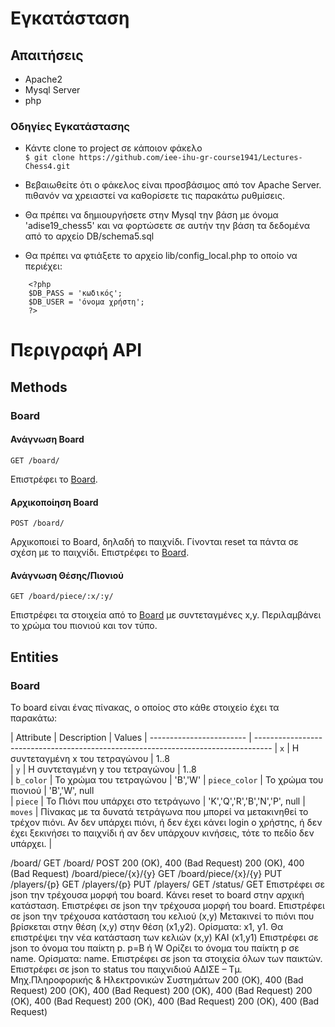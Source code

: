 # Εγκατάσταση

## Απαιτήσεις

* Apache2
* Mysql Server
* php

### Οδηγίες Εγκατάστασης

 * Κάντε clone το project σε κάποιον φάκελο <br/>
  `$ git clone https://github.com/iee-ihu-gr-course1941/Lectures-Chess4.git`

 * Βεβαιωθείτε ότι ο φάκελος είναι προσβάσιμος από τον Apache Server. πιθανόν να χρειαστεί να καθορίσετε τις παρακάτω ρυθμίσεις.

 * Θα πρέπει να δημιουργήσετε στην Mysql την βάση με όνομα 'adise19_chess5' και να φορτώσετε σε αυτήν την βάση τα δεδομένα από το αρχείο DB/schema5.sql

 * Θα πρέπει να φτιάξετε το αρχείο lib/config_local.php το οποίο να περιέχει:
```
    <?php
	$DB_PASS = 'κωδικός';
	$DB_USER = 'όνομα χρήστη';
    ?>
```
# Περιγραφή API

## Methods
### Board
#### Ανάγνωση Board

```
GET /board/
```

Επιστρέφει το [Board](#Board).

#### Αρχικοποίηση Board
```
POST /board/
```

Αρχικοποιεί το Board, δηλαδή το παιχνίδι. Γίνονται reset τα πάντα σε σχέση με το παιχνίδι.
Επιστρέφει το [Board](#Board).

#### Ανάγνωση Θέσης/Πιονιού

```
GET /board/piece/:x/:y/
```

Επιστρέφει τα στοιχεία από το [Board](#Board) με συντεταγμένες x,y.
Περιλαμβάνει το χρώμα του πιονιού και τον τύπο.


## Entities
### Board

Το board είναι ένας πίνακας, ο οποίος στο κάθε στοιχείο έχει τα παρακάτω:

| Attribute                | Description                                  | Values
| ------------------------ | ----------------------------------------------------------------------------------
| `x`                      | H συντεταγμένη x του τετραγώνου              | 1..8                                         
| `y`                      | H συντεταγμένη y του τετραγώνου              | 1..8                                                
| `b_color`                | To χρώμα του τετραγώνου                      | 'B','W'
| `piece_color`            | To χρώμα του πιονιού                         | 'B','W', null                  
| `piece`                  | To Πιόνι που υπάρχει στο τετράγωνο           | 'K','Q','R','B','N','P', null
| `moves`                  | Πίνακας με τα δυνατά τετράγωνα που μπορεί να μετακινηθεί το τρέχον πιόνι. Αν δεν υπάρχει πιόνι, ή δεν έχει κάνει login ο χρήστης, ή δεν έχει ξεκινήσει το παιχνίδι ή αν δεν υπάρχουν κινήσεις, τότε το πεδίο δεν υπάρχει. | 



/board/ GET /board/ POST 200 (OK), 400 (Bad
Request)
200 (OK), 400 (Bad
Request)
/board/piece/{x}/{y} GET
/board/piece/{x}/{y} PUT
/players/{p} GET
/players/{p} PUT
/players/ GET
/status/ GET
Επιστρέφει σε json την τρέχουσα μορφή
του board.
Κάνει reset το board στην αρχική
κατάσταση. Επιστρέφει σε json την
τρέχουσα μορφή του board.
Επιστρέφει σε json την τρέχουσα
κατάσταση του κελιού (x,y)
Μετακινεί το πιόνι που βρίσκεται στην
θέση (x,y) στην θέση (x1,y2). Ορίσματα:
x1, y1. Θα επιστρέψει την νέα
κατάσταση των κελιών (x,y) ΚΑΙ (x1,y1)
Επιστρέφει σε json τo όνομα του παίκτη
p. p=B ή W
Ορίζει το όνομα του παίκτη p σε name.
Ορίσματα: name.
Επιστρέφει σε json τα στοιχεία όλων των
παικτών.
Επιστρέφει σε json το status του
παιχνιδιού
ΑΔΙΣΕ – Τμ. Μηχ.Πληροφορικής & Ηλεκτρονικών Συστημάτων
200 (OK), 400 (Bad
Request)
200 (OK), 400 (Bad
Request)
200 (OK), 400 (Bad
Request)
200 (OK), 400 (Bad
Request)
200 (OK), 400 (Bad
Request)
200 (OK), 400 (Bad
Request)